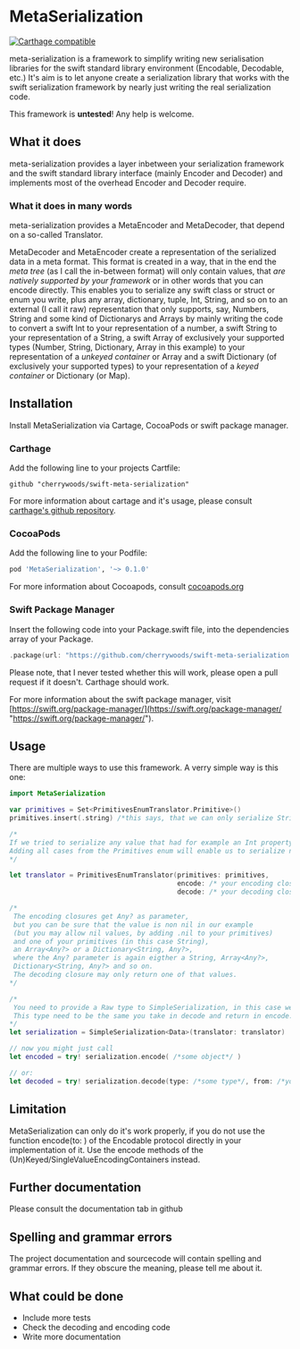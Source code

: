 # MetaSerialization
[![Carthage compatible](https://img.shields.io/badge/Carthage-compatible-4BC51D.svg?style=flat)](https://github.com/Carthage/Carthage)

meta-serialization is a framework to simplify writing new serialisation libraries for the swift standard library environment (Encodable, Decodable, etc.)
It's aim is to let anyone create a serialization library that works with the swift serialization framework by nearly just writing the real serialization code.

This framework is **untested**!
Any help is welcome.

## What it does
meta-serialization provides a layer inbetween your serialization framework and the swift standard library interface 
(mainly Encoder and Decoder) and implements most of the overhead Encoder and Decoder require.
### What it does in many words
meta-serialization provides a MetaEncoder and MetaDecoder, that depend on a so-called Translator. 

MetaDecoder and MetaEncoder create a representation of the serialized data in a meta format. 
This format is created in a way, that in the end the *meta tree* (as I call the in-between format) will only contain values, 
that *are natively supported by your framework* or in other words that you can encode directly. 
This enables you to serialize any swift class or struct or enum you write, 
plus any array, dictionary, tuple, Int, String, and so on to an external (I call it raw) representation that only supports, 
say, Numbers, String and some kind of Dictionarys and Arrays by mainly writing the code to convert a swift Int to your representation of a number, a swift String to your representation of a String, a swift Array of exclusively your supported types (Number, String, Dictionary, Array in this example) to your representation of a *unkeyed container* or Array and  a swift Dictionary (of exclusively your supported types) to your representation of a *keyed container* or Dictionary (or Map).

## Installation
Install MetaSerialization via Cartage, CocoaPods or swift package manager.
### Carthage
Add the following line to your projects Cartfile:
```ogdl
github "cherrywoods/swift-meta-serialization"
```
For more information about cartage and it's usage, please consult [carthage's github repository](https://github.com/Carthage/Carthage "https://github.com/Carthage/Carthage").
### CocoaPods
Add the following line to your Podfile:
```ruby
pod 'MetaSerialization', '~> 0.1.0'
```
For more information about Cocoapods, consult [cocoapods.org](https://cocoapods.org)
### Swift Package Manager
Insert the following code into your Package.swift file, into the dependencies array of your Package.
```swift
.package(url: "https://github.com/cherrywoods/swift-meta-serialization.git", from: "0.0.4"),
```
Please note, that I never tested whether this will work, please open a pull request if it doesn't. Carthage should work.

For more information about the swift package manager, visit [https://swift.org/package-manager/](https://swift.org/package-manager/ "https://swift.org/package-manager/").

## Usage
There are multiple ways to use this framework.
A verry simple way is this one:
```swift
import MetaSerialization

var primitives = Set<PrimitivesEnumTranslator.Primitive>()
primitives.insert(.string) /*this says, that we can only serialize Strings. */

/*
If we tried to serialize any value that had for example an Int property serialization would fail.
Adding all cases from the Primitives enum will enable us to serialize nearly any value.
*/

let translator = PrimitivesEnumTranslator(primitives: primitives,
                                          encode: /* your encoding closure */,
                                          decode: /* your decoding closure */)

/*
 The encoding closures get Any? as parameter,
 but you can be sure that the value is non nil in our example
 (but you may allow nil values, by adding .nil to your primitives)
 and one of your primitives (in this case String),
 an Array<Any?> or a Dictionary<String, Any?>,
 where the Any? parameter is again eigther a String, Array<Any?>,
 Dictionary<String, Any?> and so on.
 The decoding closure may only return one of that values.
*/

/*
 You need to provide a Raw type to SimpleSerialization, in this case we use Data.
 This type need to be the same you take in decode and return in encode.
*/
let serialization = SimpleSerialization<Data>(translator: translator)

// now you might just call
let encoded = try! serialization.encode( /*some object*/ )

// or:
let decoded = try! serialization.decode(type: /*some type*/, from: /*your raw object, some Data in this example*/)
```
## Limitation
MetaSerialization can only do it's work properly, if you do not use the function encode(to: ) of the Encodable protocol directly in your implementation of it. Use the encode methods of the (Un)Keyed/SingleValueEncodingContainers instead. 
## Further documentation
Please consult the documentation tab in github
## Spelling and grammar errors
The project documentation and sourcecode will contain spelling and grammar errors. If they obscure the meaning, please tell me about it.
## What could be done
 - Include more tests
 - Check the decoding and encoding code
 - Write more documentation
